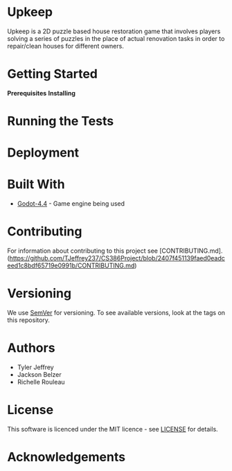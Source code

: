 # Upkeep #
Upkeep is a 2D puzzle based house restoration game that involves players solving a series of puzzles in the place of actual renovation tasks in order to repair/clean houses for different owners.

# Getting Started #
**Prerequisites** 
**Installing**

# Running the Tests #

# Deployment #

# Built With #
- [Godot-4.4](https://godotengine.org/) - Game engine being used

# Contributing #
For information about contributing to this project see [CONTRIBUTING.md].(https://github.com/TJeffrey237/CS386Project/blob/2407f451139faed0eadceed1c8bdf65719e0991b/CONTRIBUTING.md)

# Versioning #
We use [SemVer](https://semver.org/) for versioning. To see available versions, look at the tags on this repository.

# Authors #
- Tyler Jeffrey
- Jackson Belzer
- Richelle Rouleau

# License #
This software is licenced under the MIT licence - see [LICENSE](https://github.com/TJeffrey237/CS386Project/blob/deliverable4/LICENSE) for details.

# Acknowledgements #


